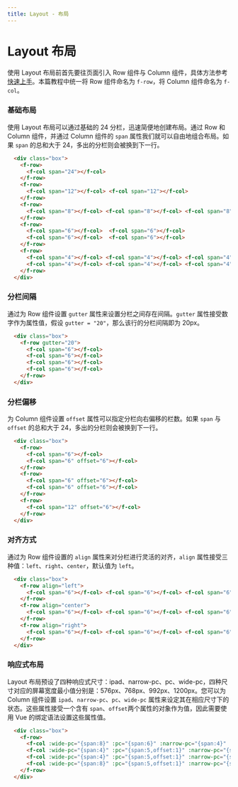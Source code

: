 ```yaml
---
title: Layout - 布局
---
```

# Layout 布局
使用 Layout 布局前首先要往页面引入 Row 组件与 Column 组件，具体方法参考[快速上手](../get-started/)。本篇教程中统一将 Row 组件命名为 `f-row`，将 Column 组件命名为 `f-col`。

### 基础布局
使用 Layout 布局可以通过基础的 24 分栏，迅速简便地创建布局。通过 Row 和 Column 组件，并通过 Column 组件的 `span` 属性我们就可以自由地组合布局。如果 `span` 的总和大于 24，多出的分栏则会被换到下一行。

<ClientOnly><layout-demo1></layout-demo1></ClientOnly>

``` html
  <div class="box">
    <f-row>
      <f-col span="24"></f-col>
    </f-row>
    <f-row>
      <f-col span="12"></f-col> <f-col span="12"></f-col>
    </f-row>
    <f-row>
      <f-col span="8"></f-col> <f-col span="8"></f-col> <f-col span="8"></f-col>
    </f-row>
    <f-row>
      <f-col span="6"></f-col>  <f-col span="6"></f-col>
      <f-col span="6"></f-col>  <f-col span="6"></f-col>
    </f-row>
    <f-row>
      <f-col span="4"></f-col> <f-col span="4"></f-col> <f-col span="4"></f-col>
      <f-col span="4"></f-col> <f-col span="4"></f-col> <f-col span="4"></f-col>
    </f-row>
  </div>
```

### 分栏间隔
通过为 Row 组件设置 `gutter` 属性来设置分栏之间存在间隔。`gutter` 属性接受数字作为属性值，假设 `gutter = "20"`，那么该行的分栏间隔即为 20px。

<ClientOnly><layout-demo2></layout-demo2></ClientOnly>

``` html
  <div class="box">
    <f-row gutter="20">
      <f-col span="6"></f-col>
      <f-col span="6"></f-col>
      <f-col span="6"></f-col>
      <f-col span="6"></f-col>
    </f-row>
  </div>
```

### 分栏偏移
为 Column 组件设置 `offset` 属性可以指定分栏向右偏移的栏数。如果 `span` 与 `offset` 的总和大于 24，多出的分栏则会被换到下一行。

<ClientOnly><layout-demo3></layout-demo3></ClientOnly>

``` html
  <div class="box">
    <f-row>
      <f-col span="6"></f-col>
      <f-col span="6" offset="6"></f-col>
    </f-row>
    <f-row>
      <f-col span="6" offset="6"></f-col>
      <f-col span="6" offset="6"></f-col>
    </f-row>
    <f-row>
      <f-col span="12" offset="6"></f-col>
    </f-row>
  </div>
```

### 对齐方式
通过为 Row 组件设置的 `align` 属性来对分栏进行灵活的对齐，`align` 属性接受三种值：`left`、`right`、`center`，默认值为 `left`。

<ClientOnly><layout-demo4></layout-demo4></ClientOnly>

``` html
  <div class="box">
    <f-row align="left">
      <f-col span="6"></f-col> <f-col span="6"></f-col> <f-col span="6"></f-col>
    </f-row>
    <f-row align="center">
      <f-col span="6"></f-col> <f-col span="6"></f-col> <f-col span="6"></f-col>
    </f-row>
    <f-row align="right">
      <f-col span="6"></f-col> <f-col span="6"></f-col> <f-col span="6"></f-col>
    </f-row>
  </div>
```

### 响应式布局
Layout 布局预设了四种响应式尺寸：ipad、narrow-pc、pc、wide-pc，四种尺寸对应的屏幕宽度最小值分别是：576px、768px、992px、1200px。您可以为 Column 组件设置 `ipad`、`narrow-pc`、`pc`、`wide-pc` 属性来设定其在相应尺寸下的状态。这些属性接受一个含有 `span`、`offset`两个属性的对象作为值，因此需要使用 Vue 的绑定语法设置这些属性值。

<ClientOnly><layout-demo5></layout-demo5></ClientOnly>

``` html
  <div class="box">
    <f-row>
      <f-col :wide-pc="{span:8}" :pc="{span:6}" :narrow-pc="{span:4}" :ipad="{span:3}" span="6"></f-col>
      <f-col :wide-pc="{span:4}" :pc="{span:5,offset:1}" :narrow-pc="{span:8}" :ipad="{span:8,offset:1}" span="6"></f-col>
      <f-col :wide-pc="{span:4}" :pc="{span:5,offset:1}" :narrow-pc="{span:8}" :ipad="{span:8,offset:1}" span="6"></f-col>
      <f-col :wide-pc="{span:8}" :pc="{span:5,offset:1}" :narrow-pc="{span:4}" :ipad="{span:2,offset:1}" span="6"></f-col>
    </f-row>
  </div>
```